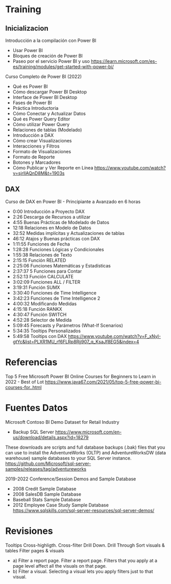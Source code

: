 # Training


## Inicializacion

Introducción a la compilación con Power BI
- Usar Power BI
- Bloques de creación de Power BI
- Paseo por el servicio Power BI y uso
https://learn.microsoft.com/es-es/training/modules/get-started-with-power-bi/



Curso Completo de Power BI (2022) 
- Qué es Power BI
- Cómo descargar Power BI Desktop
- Interface de Power BI Desktop
- Fases de Power BI
- Práctica Introductoria
- Cómo Conectar y Actualizar Datos
- Qué es Power Query Editor
- Cómo utilizar Power Query
- Relaciones de tablas (Modelado)
- Introducción a DAX
- Cómo crear Visualizaciones
- Interacciones y Filtros
- Formato de Visualizaciones
- Formato de Reporte
- Botones y Marcadores
- Cómo Publicar y Ver Reporte en Línea
https://www.youtube.com/watch?v=sjrlIAQnD8M&t=1903s


## DAX

Curso de DAX en Power BI - Principiante a Avanzado en 6 horas 
- 0:00 Introducción a Proyecto DAX
- 2:26 Descarga de Recursos a utilizar
- 4:55 Buenas Prácticas de Modelado de Datos
- 12:18 Relaciones en Modelo de Datos
- 32:52 Medidas implícitas y Actualizaciones de tablas
- 46:12 Atajos y Buenas prácticas con DAX
- 1:11:55 Funciones de Fecha
- 1:28:28 Funciones Lógicas y Condicionales
- 1:55:38 Relaciones de Texto
- 2:15:15 Función RELATED
- 2:25:06 Funciones Matemáticas y Estadísticas
- 2:37:37 5 Funciones para Contar
- 2:52:13 Función CALCULATE
- 3:02:09 Funciones ALL / FILTER
- 3:19:31 Función SUMX
- 3:30:40 Funciones de Time Intelligence
- 3:42:23 Funciones de Time Intelligence 2
- 4:00:32 Modificando Medidas
- 4:15:18 Función RANKX
- 4:30:47 Función SWITCH
- 4:52:28 Selector de Medida
- 5:09:45 Forecasts y Parámetros (What-If Scenarios)
- 5:34:35 Tooltips Personalizados
- 5:49:58 Tooltips con DAX
https://www.youtube.com/watch?v=F_xNyI-gtYc&list=PLXR1MU_rf6FLRp8Rjj907_q_KsaJf8EG5&index=4


# Referencias

Top 5 Free Microsoft Power BI Online Courses for Beginners to Learn in 2022 - Best of Lot
https://www.java67.com/2021/05/top-5-free-power-bi-courses-for..html


# Fuentes Datos


Microsoft Contoso BI Demo Dataset for Retail Industry 
- Backup SQL Server 
https://www.microsoft.com/en-us/download/details.aspx?id=18279


These downloads are scripts and full database backups (.bak) files that you can use to install the AdventureWorks (OLTP) and AdventureWorksDW (data warehouse) sample databases to your SQL Server instance.
https://github.com/Microsoft/sql-server-samples/releases/tag/adventureworks



2019-2022 Conference/Session Demos and Sample Database
- 2008 Credit Sample Database
- 2008 SalesDB Sample Database 
- Baseball Stats Sample Database 
- 2012 Employee Case Study Sample Database 
https://www.sqlskills.com/sql-server-resources/sql-server-demos/


# Revisiones

Tooltips
Cross-highligth. Cross-filter
Drill Down. Drill Through
Sort visuals & tables
Filter pages & visuals
- a) Filter a report page. Filter a report page. Filters that you apply at a page level affect all the visuals on that page.
- b) Filter a visual. Selecting a visual lets you apply filters just to that visual.